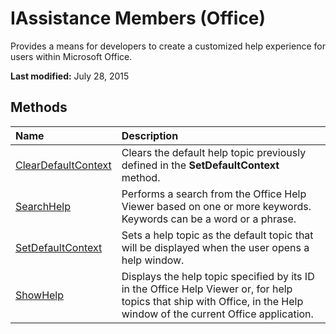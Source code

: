 
# IAssistance Members (Office)
Provides a means for developers to create a customized help experience for users within Microsoft Office.

 **Last modified:** July 28, 2015


## Methods



|**Name**|**Description**|
|:-----|:-----|
| [ClearDefaultContext](ebdc0b7e-f459-6d4d-af45-0e5625b2448e.md)|Clears the default help topic previously defined in the  **SetDefaultContext** method.|
| [SearchHelp](807128e9-5125-1650-d53f-cbd50d3e318a.md)|Performs a search from the Office Help Viewer based on one or more keywords. Keywords can be a word or a phrase.|
| [SetDefaultContext](3eea8f7a-12a3-aca4-f963-28c5c4e63c96.md)|Sets a help topic as the default topic that will be displayed when the user opens a help window.|
| [ShowHelp](18b46084-114b-69a7-f108-07e4a455e024.md)|Displays the help topic specified by its ID in the Office Help Viewer or, for help topics that ship with Office, in the Help window of the current Office application.|
